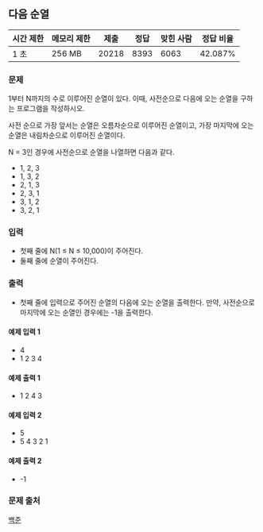 ## 다음 순열
 
|시간 제한|	메모리 제한|	제출|	정답|	맞힌 사람|	정답 비율|
|---|---|---|---|---|---|
|1 초|	256 MB|	20218|	8393|	6063|	42.087%|

### 문제
1부터 N까지의 수로 이루어진 순열이 있다. 이때, 사전순으로 다음에 오는 순열을 구하는 프로그램을 작성하시오.

사전 순으로 가장 앞서는 순열은 오름차순으로 이루어진 순열이고, 가장 마지막에 오는 순열은 내림차순으로 이루어진 순열이다.

N = 3인 경우에 사전순으로 순열을 나열하면 다음과 같다.

- 1, 2, 3
- 1, 3, 2
- 2, 1, 3
- 2, 3, 1
- 3, 1, 2
- 3, 2, 1

### 입력
- 첫째 줄에 N(1 ≤ N ≤ 10,000)이 주어진다. 
- 둘째 줄에 순열이 주어진다.

### 출력
- 첫째 줄에 입력으로 주어진 순열의 다음에 오는 순열을 출력한다. 만약, 사전순으로 마지막에 오는 순열인 경우에는 -1을 출력한다.

#### 예제 입력 1 
- 4
- 1 2 3 4

#### 예제 출력 1 
- 1 2 4 3

#### 예제 입력 2 
- 5
- 5 4 3 2 1

#### 예제 출력 2 
- -1

### 문제 출처
[백준](https://www.acmicpc.net/problem/10972)